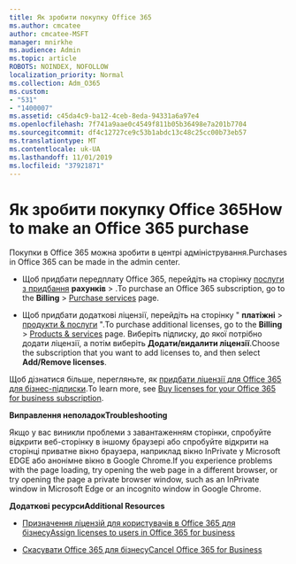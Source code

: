 ```yaml
---
title: Як зробити покупку Office 365
ms.author: cmcatee
author: cmcatee-MSFT
manager: mnirkhe
ms.audience: Admin
ms.topic: article
ROBOTS: NOINDEX, NOFOLLOW
localization_priority: Normal
ms.collection: Adm_O365
ms.custom:
- "531"
- "1400007"
ms.assetid: c45da4c9-ba12-4ceb-8eda-94331a6a97e4
ms.openlocfilehash: 7f741a9aae0c4549f811b05b36498e7a201b7704
ms.sourcegitcommit: df4c12727ce9c53b1abdc13c48c25cc00b73eb57
ms.translationtype: MT
ms.contentlocale: uk-UA
ms.lasthandoff: 11/01/2019
ms.locfileid: "37921871"
---
```

# <a name="how-to-make-an-office-365-purchase"></a><span data-ttu-id="99ec0-102">Як зробити покупку Office 365</span><span class="sxs-lookup"><span data-stu-id="99ec0-102">How to make an Office 365 purchase</span></span>

<span data-ttu-id="99ec0-103">Покупки в Office 365 можна зробити в центрі адміністрування.</span><span class="sxs-lookup"><span data-stu-id="99ec0-103">Purchases in Office 365 can be made in the admin center.</span></span>
  
- <span data-ttu-id="99ec0-104">Щоб придбати передплату Office 365, перейдіть на сторінку [послуги з придбання](https://go.microsoft.com/fwlink/p/?linkid=868433) **рахунків** \> .</span><span class="sxs-lookup"><span data-stu-id="99ec0-104">To purchase an Office 365 subscription, go to the **Billing** \> [Purchase services](https://go.microsoft.com/fwlink/p/?linkid=868433) page.</span></span>

- <span data-ttu-id="99ec0-105">Щоб придбати додаткові ліцензії, перейдіть на сторінку " **платіжні** \> [продукти & послуги](https://go.microsoft.com/fwlink/p/?linkid=842054) ".</span><span class="sxs-lookup"><span data-stu-id="99ec0-105">To purchase additional licenses, go to the **Billing** \> [Products & services](https://go.microsoft.com/fwlink/p/?linkid=842054) page.</span></span> <span data-ttu-id="99ec0-106">Виберіть підписку, до якої потрібно додати ліцензії, а потім виберіть **Додати/видалити ліцензії**.</span><span class="sxs-lookup"><span data-stu-id="99ec0-106">Choose the subscription that you want to add licenses to, and then select **Add/Remove licenses**.</span></span>
  
<span data-ttu-id="99ec0-107">Щоб дізнатися більше, перегляньте, як [придбати ліцензії для Office 365 для бізнес-підписки](https://docs.microsoft.com/office365/admin/subscriptions-and-billing/buy-licenses).</span><span class="sxs-lookup"><span data-stu-id="99ec0-107">To learn more, see [Buy licenses for your Office 365 for business subscription](https://docs.microsoft.com/office365/admin/subscriptions-and-billing/buy-licenses).</span></span>

<span data-ttu-id="99ec0-108">**Виправлення неполадок**</span><span class="sxs-lookup"><span data-stu-id="99ec0-108">**Troubleshooting**</span></span>

<span data-ttu-id="99ec0-109">Якщо у вас виникли проблеми з завантаженням сторінки, спробуйте відкрити веб-сторінку в іншому браузері або спробуйте відкрити на сторінці приватне вікно браузера, наприклад вікно InPrivate у Microsoft EDGE або анонімне вікно в Google Chrome.</span><span class="sxs-lookup"><span data-stu-id="99ec0-109">If you experience problems with the page loading, try opening the web page in a different browser, or try opening the page a private browser window, such as an InPrivate window in Microsoft Edge or an incognito window in Google Chrome.</span></span> 

<span data-ttu-id="99ec0-110">**Додаткові ресурси**</span><span class="sxs-lookup"><span data-stu-id="99ec0-110">**Additional Resources**</span></span>
  
- [<span data-ttu-id="99ec0-111">Призначення ліцензій для користувачів в Office 365 для бізнесу</span><span class="sxs-lookup"><span data-stu-id="99ec0-111">Assign licenses to users in Office 365 for business</span></span>](https://docs.microsoft.com/office365/admin/subscriptions-and-billing/assign-licenses-to-users)

- [<span data-ttu-id="99ec0-112">Скасувати Office 365 для бізнесу</span><span class="sxs-lookup"><span data-stu-id="99ec0-112">Cancel Office 365 for Business</span></span>](https://docs.microsoft.com/office365/admin/subscriptions-and-billing/cancel-your-subscription)
